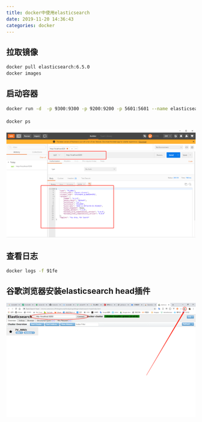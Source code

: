 ```yaml
---
title: docker中使用elasticsearch
date: 2019-11-20 14:36:43
categories: docker
---
```

## 拉取镜像
```bash
docker pull elasticsearch:6.5.0
docker images
```
<!--more-->
## 启动容器
```bash
docker run -d  -p 9300:9300 -p 9200:9200 -p 5601:5601 --name elasticsearch -v D:/elasticsearchdata:/data elasticsearch:6.5.0

docker ps
```
![安装成功](docker中使用elasticsearch/installsuccess.png)
## 查看日志
```bash
docker logs -f 91fe
```

## 谷歌浏览器安装elasticsearch head插件
![安装成功](docker中使用elasticsearch/elassticsearch.png)